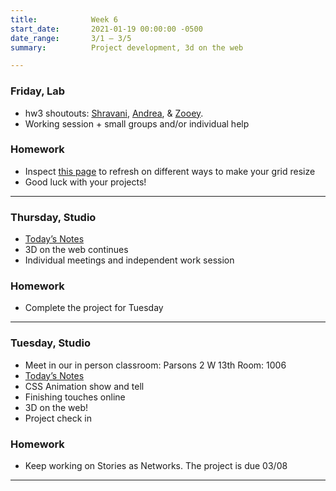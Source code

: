```yaml
---
title:            Week 6
start_date:       2021-01-19 00:00:00 -0500
date_range:       3/1 – 3/5
summary:          Project development, 3d on the web

---
```


### Friday, Lab

- hw3 shoutouts: [Shravani](https://bagas557tns.github.io/ci2/activities/grid-work/index2.html), [Andrea](https://andreachang7.github.io/hw3/index.html), & [Zooey](https://daniz053.github.io/exercises/grid-layout/index.html).
- Working session + small groups and/or individual help

### Homework

- Inspect [this page](https://labs.jensimmons.com/2017/01-003.html) to refresh on different ways to make your grid resize 
- Good luck with your projects! 

---

### Thursday, Studio

- [Today&rsquo;s Notes](https://paper.dropbox.com/doc/Parsons-Week-6b-3D-on-the-Web-Continues--Bc_SbvLPmJng08NiyHPv5699AQ-bj6NDwyoMg1mIV9dpt1on)
- 3D on the web continues
- Individual meetings and independent work session

### Homework
- Complete the project for Tuesday


---


### Tuesday, Studio

- Meet in our in person classroom: Parsons 2 W 13th
 Room: 1006
- [Today&rsquo;s Notes](https://paper.dropbox.com/doc/Parsons-Week-6a-CSS-Animation-Show-and-Tell-1-on-1-Meetings-Finishing-Touches-Blend-Modes--Bcw~Hw3tY6pHDwGVXSTBj4s9AQ-u6w3p5xafhUng4hX7ZLAx)
- CSS Animation show and tell
- Finishing touches online
- 3D on the web!
- Project check in

### Homework
- Keep working on Stories as Networks. The project is due 03/08

---